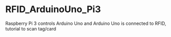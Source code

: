 # RFID_ArduinoUno_Pi3
Raspberry Pi 3 controls Arduino Uno and Arduino Uno is connected to RFID, tutorial to scan tag/card
